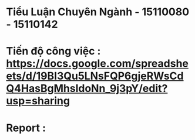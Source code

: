 # Tiểu Luận Chuyên Ngành - 15110080 - 15110142
# Tiến độ công việc : https://docs.google.com/spreadsheets/d/19BI3Qu5LNsFQP6gjeRWsCdQ4HasBgMhsldoNn_9j3pY/edit?usp=sharing
# Report  :
